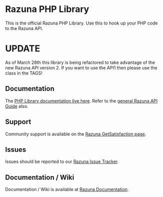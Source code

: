 Razuna PHP Library
==================

This is the official Razuna PHP Library. Use this to hook up your PHP code to the Razuna API.

UPDATE
======
As of March 28th this library is being refactored to take advantage of the new Razuna API version 2. If you want to use the API1 then please use the class in the TAGS! 

Documentation
-------------

The [PHP Library documentation live here](http://wiki.razuna.com/display/ecp/Razuna+PHP+Library). Refer to the [general Razuna API Guide](http://wiki.razuna.com/display/ecp/API+Developer+Guide) also.

Support
-------

Community support is available on the [Razuna GetSatisfaction page](http://getsatisfaction.com/razuna).

Issues
------

Issues should be reported to our [Razuna Issue Tracker](http://issues.razuna.com).

Documentation / Wiki
--------------------

Documentation / Wiki is available at [Razuna Documentation](http://wiki.razuna.com).